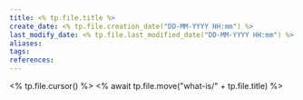 ```yaml
---
title: <% tp.file.title %>
create_date: <% tp.file.creation_date("DD-MM-YYYY HH:mm") %>
last_modify_date: <% tp.file.last_modified_date("DD-MM-YYYY HH:mm") %>
aliases: 
tags: 
references:
---
```

<% tp.file.cursor() %>
<% await tp.file.move("what-is/" + tp.file.title) %>